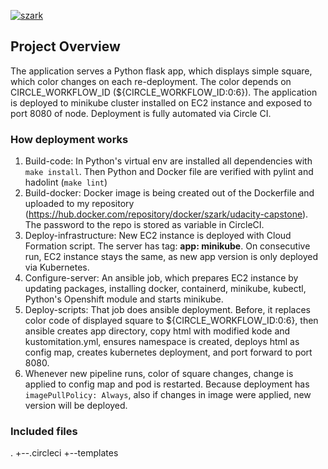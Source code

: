 [![szark](https://circleci.com/gh/szark/Udacity-capstone.svg?style=svg)](https://app.circleci.com/pipelines/github/szark/Udacity-capstone)

## Project Overview

The application serves a Python flask app, which displays simple square, which color changes on each re-deployment. The color depends on CIRCLE_WORKFLOW_ID (${CIRCLE_WORKFLOW_ID:0:6}). The application is deployed to minikube cluster installed on EC2 instance and exposed to port 8080 of node. Deployment is fully automated via Circle CI.

### How deployment works

1. Build-code: In Python's virtual env are installed all dependencies with `make install`. Then Python and Docker file are verified with pylint and hadolint (`make lint`)
2. Build-docker: Docker image is being created out of the Dockerfile and uploaded to my repository (https://hub.docker.com/repository/docker/szark/udacity-capstone). The password to the repo is stored as variable in CircleCI.
3. Deploy-infrastructure: New EC2 instance is deployed with Cloud Formation script. The server has tag: **app: minikube**. On consecutive run, EC2 instance stays the same, as new app version is only deployed via Kubernetes.
4. Configure-server: An ansible job, which prepares EC2 instance by updating packages, installing docker, containerd, minikube, kubectl, Python's Openshift module and starts minikube.
5. Deploy-scripts: That job does ansible deployment. Before, it replaces color code of displayed square to ${CIRCLE_WORKFLOW_ID:0:6}, then ansible creates app directory, copy html with modified kode and kustomitation.yml, ensures namespace is created, deploys html as config map, creates kubernetes deployment, and port forward to port 8080.
6. Whenever new pipeline runs, color of square changes, change is applied to config map and pod is restarted. Because deployment has `imagePullPolicy: Always`, also if changes in image were applied, new version will be deployed.

### Included files
.
+--.circleci
+--templates


